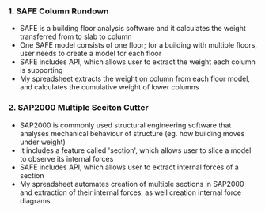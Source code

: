 ### 1. SAFE Column Rundown
   - SAFE is a building floor analysis software and it calculates the weight transferred from to slab to column
   - One SAFE model consists of one floor; for a building with multiple floors, user needs to create a model for each floor
   - SAFE includes API, which allows user to extract the weight each column is supporting
   - My spreadsheet extracts the weight on column from each floor model, and calculates the cumulative  weight of lower columns

### 2. SAP2000 Multiple Seciton Cutter
   - SAP2000 is commonly used structural engineering software that analyses mechanical behaviour of structure (eg. how building moves under weight)
   - It includes a feature called 'section', which allows user to slice a model to observe its internal forces
   - SAFE includes API, which allows user to extract internal forces of a section
   - My spreadsheet automates creation of multiple sections in SAP2000 and extraction of their internal forces, as well creation internal force diagrams

